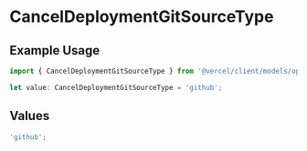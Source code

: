 # CancelDeploymentGitSourceType

## Example Usage

```typescript
import { CancelDeploymentGitSourceType } from '@vercel/client/models/operations';

let value: CancelDeploymentGitSourceType = 'github';
```

## Values

```typescript
'github';
```
